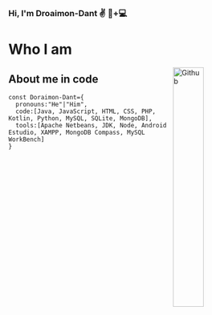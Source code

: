 ### Hi, I'm Droaimon-Dant ✌️ 👦+💻


# Who I am
<img width="35%" align="right" alt="Github" src="https://github.com/Doraimon-Dant/Doraimon-Dant/assets/85690392/53a023d8-fafd-4cc5-bed3-c6edddaeec09" />

## About me in code
```JS
const Doraimon-Dant={
  pronouns:"He"|"Him",
  code:[Java, JavaScript, HTML, CSS, PHP, Kotlin, Python, MySQL, SQLite, MongoDB],
  tools:[Apache Netbeans, JDK, Node, Android Estudio, XAMPP, MongoDB Compass, MySQL WorkBench]
}
```
<!--
**Doraimon-Dant/Doraimon-Dant** is a ✨ _special_ ✨ repository because its `README.md` (this file) appears on your GitHub profile.

Here are some ideas to get you started:

- 🔭 I’m currently working on ...
- 🌱 I’m currently learning ...
- 👯 I’m looking to collaborate on ...
- 🤔 I’m looking for help with ...
- 💬 Ask me about ...
- 📫 How to reach me: ...
- 😄 Pronouns: ...
- ⚡ Fun fact: ...
-->
